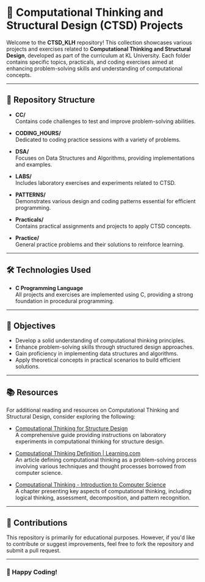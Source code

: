 
# 🧠 Computational Thinking and Structural Design (CTSD) Projects

Welcome to the **CTSD_KLH** repository! This collection showcases various projects and exercises related to **Computational Thinking and Structural Design**, developed as part of the curriculum at KL University. Each folder contains specific topics, practicals, and coding exercises aimed at enhancing problem-solving skills and understanding of computational concepts.

---

## 📁 Repository Structure

- **CC/**  
  Contains code challenges to test and improve problem-solving abilities.

- **CODING_HOURS/**  
  Dedicated to coding practice sessions with a variety of problems.

- **DSA/**  
  Focuses on Data Structures and Algorithms, providing implementations and examples.

- **LABS/**  
  Includes laboratory exercises and experiments related to CTSD.

- **PATTERNS/**  
  Demonstrates various design and coding patterns essential for efficient programming.

- **Practicals/**  
  Contains practical assignments and projects to apply CTSD concepts.

- **Practice/**  
  General practice problems and their solutions to reinforce learning.

---

## 🛠️ Technologies Used

- **C Programming Language**  
  All projects and exercises are implemented using C, providing a strong foundation in procedural programming.

---

## 🎯 Objectives

- Develop a solid understanding of computational thinking principles.
- Enhance problem-solving skills through structured design approaches.
- Gain proficiency in implementing data structures and algorithms.
- Apply theoretical concepts in practical scenarios to build efficient solutions.

---

## 📚 Resources

For additional reading and resources on Computational Thinking and Structural Design, consider exploring the following:

- [Computational Thinking for Structure Design](https://www.scribd.com/document/695447281/Computational-Thinking-for-Structure-Design-1-303105104)  
  A comprehensive guide providing instructions on laboratory experiments in computational thinking for structure design. 

- [Computational Thinking Definition | Learning.com](https://www.learning.com/blog/defining-computational-thinking/)  
  An article defining computational thinking as a problem-solving process involving various techniques and thought processes borrowed from computer science. 

- [Computational Thinking - Introduction to Computer Science](https://openstax.org/books/introduction-computer-science/pages/2-1-computational-thinking)  
  A chapter presenting key aspects of computational thinking, including logical thinking, assessment, decomposition, and pattern recognition. 

---

## 🤝 Contributions

This repository is primarily for educational purposes. However, if you'd like to contribute or suggest improvements, feel free to fork the repository and submit a pull request.

---

### 🌟 Happy Coding!
